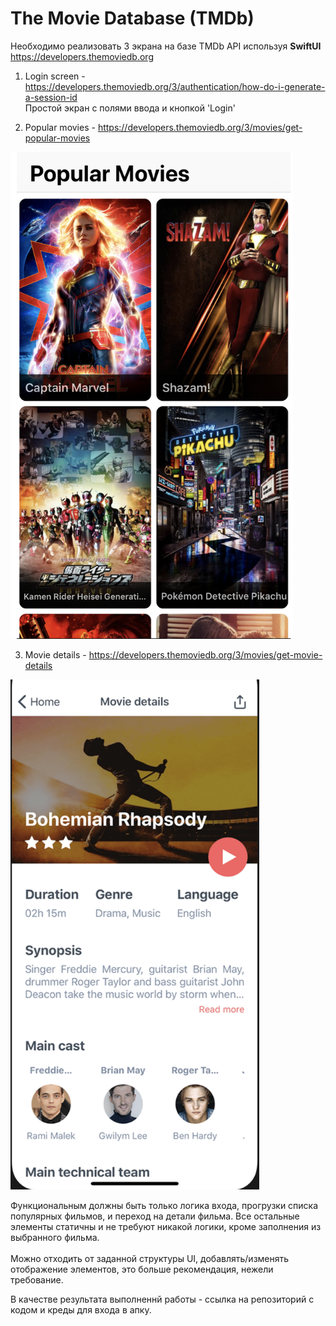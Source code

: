 # The Movie Database (TMDb)

Необходимо реализовать 3 экрана на базе TMDb API используя **SwiftUI**<br>
https://developers.themoviedb.org

1) Login screen - https://developers.themoviedb.org/3/authentication/how-do-i-generate-a-session-id<br>
Простой экран с полями ввода и кнопкой 'Login'

2) Popular movies - https://developers.themoviedb.org/3/movies/get-popular-movies
<img src="popular_movies.png" height="779" width="452" />

3) Movie details - https://developers.themoviedb.org/3/movies/get-movie-details
<img src="movie_details.png" height="816" width="398" />

Функциональным должны быть только логика входа, прогрузки списка популярных фильмов, и переход на детали фильма. Все остальные элементы статичны и не требуют никакой логики, кроме заполнения из выбранного фильма.<br><br>
Можно отходить от заданной структуры UI, добавлять/изменять отображение элементов, это больше рекомендация, нежели требование.

В качестве результата выполненнй работы - ссылка на репозиторий с кодом и креды для входа в апку.
